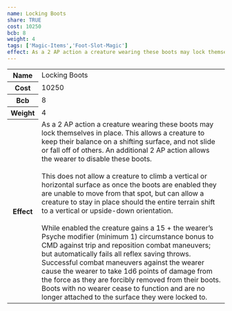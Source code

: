 ```yaml
---
name: Locking Boots
share: TRUE
cost: 10250
bcb: 8
weight: 4
tags: ['Magic-Items','Foot-Slot-Magic']
effect: As a 2 AP action a creature wearing these boots may lock themselves in place. This allows a creature to keep their balance on a shifting surface, and not slide or fall off of others. An additional 2 AP action allows the wearer to disable these boots.<br><br>This does not allow a creature to climb a vertical or horizontal surface as once the boots are enabled they are unable to move from that spot, but can allow a creature to stay in place should the entire terrain shift to a vertical or upside-down orientation.<br><br>While enabled the creature gains a 15 + the wearer’s Psyche modifier (minimum 1) circumstance bonus to CMD against trip and reposition combat maneuvers; but automatically fails all reflex saving throws. Successful combat maneuvers against the wearer cause the wearer to take 1d6 points of damage from the force as they are forcibly removed from their boots. Boots with no wearer cease to function and are no longer attached to the surface they were locked to.
---
```

<p><span style="overflow-x: auto;"><table><tbody><tr><th>Name</th><td>Locking Boots</td></tr><tr><th>Cost</th><td>10250</td></tr><tr><th>Bcb</th><td>8</td></tr><tr><th>Weight</th><td>4</td></tr><tr><th>Effect</th><td>As a 2 AP action a creature wearing these boots may lock themselves in place. This allows a creature to keep their balance on a shifting surface, and not slide or fall off of others. An additional 2 AP action allows the wearer to disable these boots.<br><br>This does not allow a creature to climb a vertical or horizontal surface as once the boots are enabled they are unable to move from that spot, but can allow a creature to stay in place should the entire terrain shift to a vertical or upside-down orientation.<br><br>While enabled the creature gains a 15 + the wearer’s Psyche modifier (minimum 1) circumstance bonus to CMD against trip and reposition combat maneuvers; but automatically fails all reflex saving throws. Successful combat maneuvers against the wearer cause the wearer to take 1d6 points of damage from the force as they are forcibly removed from their boots. Boots with no wearer cease to function and are no longer attached to the surface they were locked to.</td></tr></tbody></table></span></p>